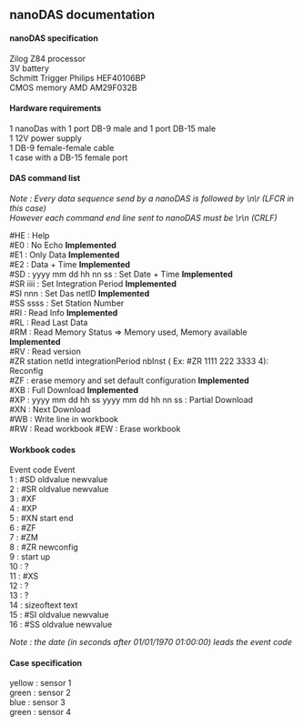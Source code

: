 ## nanoDAS documentation


#### nanoDAS specification

Zilog Z84 processor  
3V battery  
Schmitt Trigger Philips HEF40106BP  
CMOS memory AMD AM29F032B  

#### Hardware requirements
1 nanoDas with 1 port DB-9 male and 1 port DB-15 male  
1 12V power supply  
1 DB-9 female-female cable  
1 case with a DB-15 female port   

#### DAS command list

*Note : Every data sequence send by a nanoDAS is followed by \n\r (LFCR in this case)  
However each command end line sent to nanoDAS must  be  \r\n (CRLF)*  

  #HE : Help  
  #E0 : No Echo  **Implemented**     
  #E1 : Only Data **Implemented**    
  #E2 : Data + Time  **Implemented**  
  #SD : yyyy mm dd hh nn ss : Set Date + Time **Implemented**    
  #SR iiii : Set Integration Period  **Implemented**    
  #SI nnn : Set Das netID **Implemented**    
  #SS ssss : Set Station Number  
  #RI : Read Info **Implemented**  
  #RL : Read Last Data   
  #RM : Read Memory Status => Memory used, Memory available **Implemented**  
  #RV : Read version   
  #ZR station netId integrationPeriod nbInst ( Ex: #ZR 1111 222 3333 4): Reconfig   
  #ZF : erase memory and set default configuration **Implemented**   
  #XB : Full Download **Implemented**    
  #XP : yyyy mm dd hh ss yyyy mm dd hh nn ss : Partial Download  
  #XN : Next Download  
  #WB : Write line in workbook  
  #RW : Read workbook
  #EW : Erase workbook


#### Workbook codes  

   Event code   Event  
   1          : #SD oldvalue newvalue  
   2          : #SR oldvalue newvalue  
   3          : #XF  
   4          : #XP  
   5          : #XN start end  
   6          : #ZF  
   7          : #ZM  
   8          : #ZR newconfig  
   9          : start up  
  10          : ?  
  11          : #XS  
  12          : ?  
  13          : ?  
  14          : sizeoftext text  
  15          : #SI oldvalue newvalue  
  16          : #SS oldvalue newvalue  
  
*Note : the date (in seconds after 01/01/1970 01:00:00) leads the event code*

#### Case specification

yellow : sensor 1  
green : sensor 2  
blue : sensor 3   
green : sensor 4  

